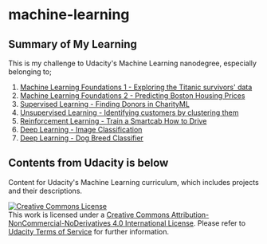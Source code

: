 # machine-learning
## Summary of My Learning
This is my challenge to Udacity's Machine Learning nanodegree, especially belonging to;
 1. [Machine Learning Foundations 1 - Exploring the Titanic survivors' data](https://github.com/romth777/machine-learning/tree/master/projects/titanic_survival_exploration)
 1. [Machine Learning Foundations 2 - Predicting Boston Housing Prices](https://github.com/romth777/machine-learning/tree/master/projects/boston_housing)
 1. [Supervised Learning - Finding Donors in CharityML](https://github.com/romth777/machine-learning/tree/master/projects/finding_donors)
 1. [Unsupervised Learning - Identifying customers by clustering them](https://github.com/romth777/machine-learning/tree/master/projects/customer_segments)
 1. [Reinforcement Learning - Train a Smartcab How to Drive](https://github.com/romth777/machine-learning/tree/master/projects/smartcab)
 1. [Deep Learning - Image Classification](https://github.com/romth777/machine-learning/blob/master/projects/image-classification)
 1. [Deep Learning - Dog Breed Classifier](https://github.com/romth777/dog-project)

## Contents from Udacity is below
Content for Udacity's Machine Learning curriculum, which includes projects and their descriptions.

<a rel="license" href="http://creativecommons.org/licenses/by-nc-nd/4.0/"><img alt="Creative Commons License" style="border-width:0" src="https://i.creativecommons.org/l/by-nc-nd/4.0/88x31.png" /></a><br />This work is licensed under a <a rel="license" href="http://creativecommons.org/licenses/by-nc-nd/4.0/">Creative Commons Attribution-NonCommercial-NoDerivatives 4.0 International License</a>. Please refer to [Udacity Terms of Service](https://www.udacity.com/legal) for further information.
